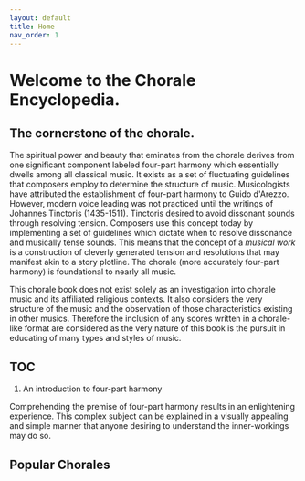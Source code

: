 ```yaml
---
layout: default
title: Home
nav_order: 1
---
```

# Welcome to the Chorale Encyclopedia.

## The cornerstone of the chorale.

The spiritual power and beauty that eminates from the chorale derives from one significant component labeled four-part harmony which essentially dwells among all classical music. It exists as a set of fluctuating guidelines that composers employ to determine the structure of music. Musicologists have attributed the establishment of four-part harmony to Guido d'Arezzo. However, modern voice leading was not practiced until the writings of Johannes Tinctoris (1435-1511). Tinctoris desired to avoid dissonant sounds through resolving tension. Composers use this concept today by implementing a set of guidelines which dictate when to resolve dissonance and musically tense sounds. This means that the concept of a *musical work* is a construction of cleverly generated tension and resolutions that may manifest akin to a story plotline. The chorale (more accurately four-part harmony) is foundational to nearly all music.

This chorale book does not exist solely as an investigation into chorale music and its affiliated religious contexts. It also considers the very structure of the music and the observation of those characteristics existing in other musics. Therefore the inclusion of any scores written in a chorale-like format are considered as the very nature of this book is the pursuit in educating of many types and styles of music.

## TOC

1. An introduction to four-part harmony


Comprehending the premise of four-part harmony results in an enlightening experience. This complex subject can be explained in a visually appealing and simple manner that anyone desiring to understand the inner-workings may do so. 

## Popular Chorales
